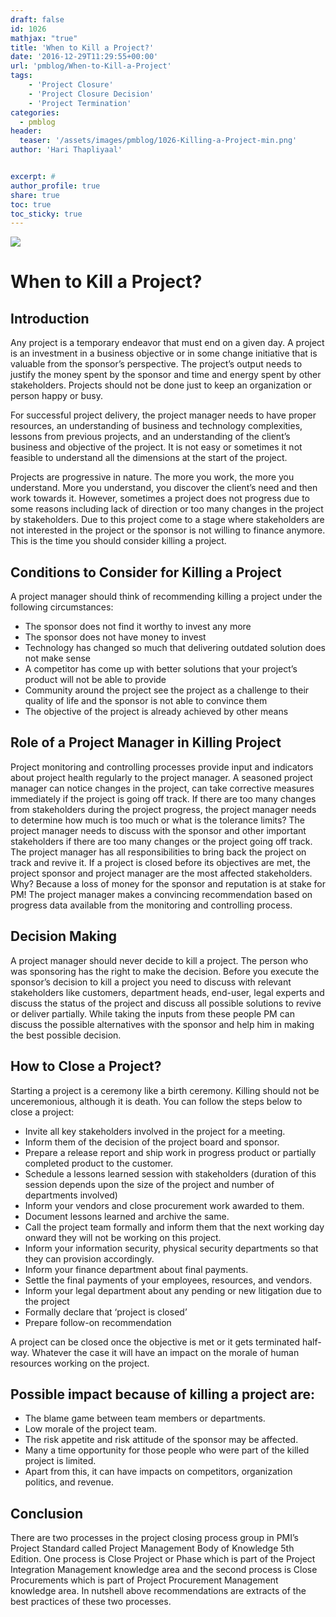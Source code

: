 ```yaml
---
draft: false
id: 1026   
mathjax: "true"
title: 'When to Kill a Project?'
date: '2016-12-29T11:29:55+00:00'
url: 'pmblog/When-to-Kill-a-Project'
tags: 
    - 'Project Closure'
    - 'Project Closure Decision'
    - 'Project Termination'
categories:
  - pmblog
header:
  teaser: '/assets/images/pmblog/1026-Killing-a-Project-min.png'
author: 'Hari Thapliyaal'


excerpt: #
author_profile: true
share: true
toc: true   
toc_sticky: true
---
```

![](/assets/images/pmblog/1026-Killing-a-Project-min.png)   


# When to Kill a Project?

## Introduction

Any project is a temporary endeavor that must end on a given day. A project is an investment in a business objective or in some change initiative that is valuable from the sponsor’s perspective. The project’s output needs to justify the money spent by the sponsor and time and energy spent by other stakeholders. Projects should not be done just to keep an organization or person happy or busy.

For successful project delivery, the project manager needs to have proper resources, an understanding of business and technology complexities, lessons from previous projects, and an understanding of the client’s business and objective of the project. It is not easy or sometimes it not feasible to understand all the dimensions at the start of the project.

Projects are progressive in nature. The more you work, the more you understand. More you understand, you discover the client’s need and then work towards it. However, sometimes a project does not progress due to some reasons including lack of direction or too many changes in the project by stakeholders. Due to this project come to a stage where stakeholders are not interested in the project or the sponsor is not willing to finance anymore. This is the time you should consider killing a project.

## **Conditions to Consider for Killing a Project**

A project manager should think of recommending killing a project under the following circumstances:

- The sponsor does not find it worthy to invest any more
- The sponsor does not have money to invest
- Technology has changed so much that delivering outdated solution does not make sense
- A competitor has come up with better solutions that your project’s product will not be able to provide
- Community around the project see the project as a challenge to their quality of life and the sponsor is not able to convince them
- The objective of the project is already achieved by other means

## **Role of a Project Manager in Killing Project** 

Project monitoring and controlling processes provide input and indicators about project health regularly to the project manager. A seasoned project manager can notice changes in the project, can take corrective measures immediately if the project is going off track. If there are too many changes from stakeholders during the project progress, the project manager needs to determine how much is too much or what is the tolerance limits? The project manager needs to discuss with the sponsor and other important stakeholders if there are too many changes or the project going off track. The project manager has all responsibilities to bring back the project on track and revive it. If a project is closed before its objectives are met, the project sponsor and project manager are the most affected stakeholders. Why? Because a loss of money for the sponsor and reputation is at stake for PM! The project manager makes a convincing recommendation based on progress data available from the monitoring and controlling process.

## **Decision Making**

A project manager should never decide to kill a project. The person who was sponsoring has the right to make the decision. Before you execute the sponsor’s decision to kill a project you need to discuss with relevant stakeholders like customers, department heads, end-user, legal experts and discuss the status of the project and discuss all possible solutions to revive or deliver partially. While taking the inputs from these people PM can discuss the possible alternatives with the sponsor and help him in making the best possible decision.

## **How to Close a Project?** 

Starting a project is a ceremony like a birth ceremony. Killing should not be unceremonious, although it is death. You can follow the steps below to close a project:

- Invite all key stakeholders involved in the project for a meeting.
- Inform them of the decision of the project board and sponsor.
- Prepare a release report and ship work in progress product or partially completed product to the customer.
- Schedule a lessons learned session with stakeholders (duration of this session depends upon the size of the project and number of departments involved)
- Inform your vendors and close procurement work awarded to them.
- Document lessons learned and archive the same.
- Call the project team formally and inform them that the next working day onward they will not be working on this project.
- Inform your information security, physical security departments so that they can provision accordingly.
- Inform your finance department about final payments.
- Settle the final payments of your employees, resources, and vendors.
- Inform your legal department about any pending or new litigation due to the project
- Formally declare that ‘project is closed’
- Prepare follow-on recommendation

A project can be closed once the objective is met or it gets terminated half-way. Whatever the case it will have an impact on the morale of human resources working on the project.

## Possible impact because of killing a project are:

- The blame game between team members or departments.
- Low morale of the project team.
- The risk appetite and risk attitude of the sponsor may be affected.
- Many a time opportunity for those people who were part of the killed project is limited.
- Apart from this, it can have impacts on competitors, organization politics, and revenue.

## **Conclusion**

There are two processes in the project closing process group in PMI’s Project Standard called Project Management Body of Knowledge 5th Edition. One process is Close Project or Phase which is part of the Project Integration Management knowledge area and the second process is Close Procurements which is part of Project Procurement Management knowledge area. In nutshell above recommendations are extracts of the best practices of these two processes.

